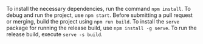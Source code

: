 To install the necessary dependencies, run the command `npm install`.
To debug and run the project, use `npm start`.
Before submitting a pull request or merging, build the project using `npm run build`.
To install the `serve` package for running the release build, use `npm install -g serve`.
To run the release build, execute `serve -s build`.